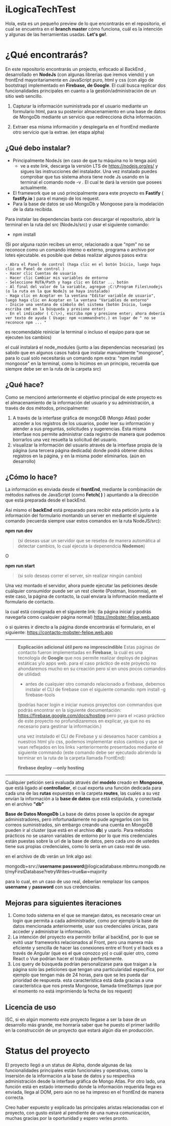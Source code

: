 # iLogicaTechTest

Hola, esta es un pequeño preview de lo que encontrarás en el repositorio, el cual se encuentra en el **branch master** cómo funciona, cuál es la intención y algunas de las herramientas usadas. **Let's go!**. 

# ¿Qué encontrarás?

En este repositorio encontrarás un projecto, enfocado al BackEnd , desarrollado en **NodeJs** (con algunas librerías que iremos viendo) y un frontEnd mayoritariamente en JavaScript puro, html y css (con algo de bootstrap) implementado en **Firebase, de Google**. El cuál busca replicar dos funcionalidades principales en cuanto a la gestión/administración de un sitio web sencillo.
1. Capturar la información suministrada por el usuario mediante un formulario html, para su posterior almacenamiento en una base de datos de MongoDb mediante un servicio que redirecciona dicha información.

2. Extraer esa misma información y desplegarla en el frontEnd mediante otro servicio que la extrae. (en etapa alpha)

## ¿Qué debo instalar?

- Principalmente NodeJs (en caso de que tu máquina no lo tenga aún)
  - ve a este link, descarga la versión LTS de https://nodejs.org/es/ y sigues las instrucciones del instalador. Una vez instalado puedes comprobar que tus sistema ahora tiene node Js usando en la terminal el comando node -v . El cual te dará la versión que posees actualmente.
- El framework que se usó principalmente para este proyecto es **Fastify** ( **fastify.io** ) para el manejo de los request.
- Para la base de datos  se usó MongoDb y Mongoose para la modelación de la data recibida.

Para instalar las dependencias basta con descargar el repositorio, abrir la terminal en la ruta del src (NodeJs/src) y usar el siguiente comando:

- npm install

(Si por alguna razón recibes un error, relacionado a que "npm" no se reconoce como un comando interno o externo, programa o archivo por lotes ejecutable. es posible que debas realizar algunos pasos extra:


    - Abra el Panel de control (haga clic en el botón Inicio, luego haga clic en Panel de control )
    - Hacer clic Cuentas de usuario
    - Hacer clic Cambiar mis variables de entorno
    - Seleccione RUTA/Path y haga clic en Editar ... botón
    - Al final del valor de la variable, agregue ;C:\Program Files\nodejs (o la ruta en la que NodeJs se haya instalado)
    - Haga clic en Aceptar en la ventana "Editar variable de usuario", luego haga clic en Aceptar en la ventana "Variables de entorno"
    - Inicie una ventana de símbolo del sistema (botón Inicio, luego escriba cmd en la búsqueda y presione enter)
    - En el indicador ( C:\>), escriba npm y presione enter; ahora debería ver texto de ayuda ( Usage: npm <command>etc.) en lugar de " no se reconoce npm ... "

es recomendable reiniciar la terminal o incluso el equipo para que se ejecuten los cambios)

el cuál instalará el node_modules (junto a las dependencias necesarias)
    (es sabido que en algunos casos habrá que instalar manualmente "mongoose", para lo cual solo necesitarás un comando npm extra:
    "npm install mongoose" en la terminal, como lo hicimos en un principio, recuerda que siempre debe ser en la ruta de la carpeta src)

## ¿Qué hace?

Como se mencionó anteriormente el objetivo principal de este proyecto es el almacenamiento de la información del usuario y su administración, a través de dos métodos, principalmente:
1. A través de la interfase gráfica de mongoDB (Mongo Atlas) poder acceder a los registros de los usuarios, poder leer su información y atender a sus preguntas, solicitudes y sugerencias. Esta misma interfase nos permite administrar cada registro de manera que podemos borrarlos una vez resuelta la solicitud del usuario.
2. visualizar la información del usuario através de la interfase propia de la página (una tercera página dedicada) donde podrá obtener dichos registros en la página, y en la misma poder eliminarlos. (aún en desarrollo)

## ¿Cómo lo hace?

La información es enviada desde el **frontEnd**, mediante la combinación de métodos nativos de JavaScript (como **Fetch( )** ) apuntando a la dirección que está preparada desde el backEnd.

Así mismo el **backEnd** está preparado para recibir esta petición junto a la información del formulario montando un server en mediante el siguiente comando (recuerda siempre usar estos comandos en la ruta NodeJS/src):

**npm run dev** 
>(si deseas usar un servidor que se resetea de manera automática al detectar cambios, lo cual ejecuta la depenendcia **Nodemon**)

O

**npm run start**
> (si solo deseas correr el server, sin realizar ningún cambio)

Una vez montado el servidor, ahora puede ejecutar las peticiones desde cuálquier consumidor puede ser un rest cliente (Postman, Insomnia), en este caso, la página de contacto, la cual enviara la información mediante el formulario de contacto.

la cual está consignada en el siguiente link:
(la página inicial y podrás navegarla como cualquier página normal)
https://mobster-felipe.web.app

o si quieres ir directo a la página donde encontrarás el formulario, en el siguiente:
https://contacto-mobster-felipe.web.app

---
>**Explicación adicional útil pero no imprescindible**
>Estas páginas de contacto fueron implementadas en **Firebase**, la cuál es una tecnología de **Google** que nos permite realizar deploys de páginas estáticas y/o apps web.
>para el caso práctico de este proyecto no ahondaremos mucho en su creación pero sí en unos pocos comandos de utilidad:
> - antes de cualquier otro comando relacionado a firebase, debemos instalar el CLI de firebase con el siguiente comando:
>   npm install -g firebase-tools
 >   
>(podrías hacer login e iniciar nuevos proyectos con commandos que podrás encontrar en la siguiente documentación: https://firebase.google.com/docs/hosting pero para el >caso práctico de este proyecto no profundizaremos en explicar, ya que no es necesario para gestinar la información.)
 >
>una vez instalado el CLI de Firebase y si deseamos hacer cambios a nuestros html y/o css, podemos implementar estos cambios y que se vean reflejados en los links >anteriormente presentados mediante el siguiente commando (este comando debe ser ejecutado abriendo la terminar en la ruta de la carpeta llamada FrontEnd):
>
>    **firebase deploy --only hosting**
---

Cuálquier petición será evaluada através del **modelo** creado en **Mongoose**, que está ligado al **controllador**, el cual exporta una función dedicada para cada una de las **rutas** expuestas en la carpeta **routes**, las cuales a su vez envían la información a la **base de datos** que está estipulada, y conectada en el archivo **"db"**


**Base de Datos MongoDb**
La base de datos posee la opción de agregar administradores, pero infortunadamente no pude agregarlos con los correos suministrados, sin embargo creando una cuenta en MongoDB pueden ir al cluster (que está en el archivo **db**) y usarlo. Para métodos prácticos no se usaron variables de entorno por lo que mis credenciales están puestas sobre la url de la base de datos, pero cada uno de ustedes tiene sus propias credenciales, como lo sería en un caso real de uso.

en el archivo de db verán un link algo así:

mongodb+srv://**username**:**password**@ilogicadatabase.mbmru.mongodb.net/myFirstDatabase?retryWrites=true&w=majority

para lo cual, en un caso de uso real, deberían remplazar los campos **username** y **password** con sus credenciales.

## Mejoras para siguientes iteraciones

1. Como todo sistema en el que se manejan datos, es necesario crear un login que permita a cada administrador,  como por ejemplo la base de datos mencionada anteriormente, usar sus credenciales únicas, para acceder y administrar la información.
2. La intención del proyecto era permitir brillar al backEnd, por lo que se evitó usar frameworks relacionados al Front, pero una manera más eficiente y sencilla de hacer las conexiones entre el front y el back es a través de Angular (que es el que conozco yo) o cuál quier otro, como React o Vue podrían hacer el trabajo perfectamente.
3. Los query de búsqueda podrían personalizarse para que traigan a la página solo las peticiones que tengan una particularidad específica, por ejemplo que tengan más de 24 horas, para que se les pueda dar prioridad de respuesta. esta característica está dada gracias a una característica que nos presta Mongoose, llamada timeStamps (que por el momento no está imprimiendo la fecha de los request)

## Licencia de uso

ISC, si en algún momento este proyecto llegase a ser la base de un desarrollo más grande, me honraría saber que he puesto el primer ladrillo en la construcción de un proyecto que estará algún día en producción.


# Status del proyecto

El proyecto llegó a un status de Alpha, donde algunas de las funcionalidades principales están funcionales y operativas, como la insersión de la información a la base de datos y su respectiva administración desde la interfase gráfica de Mongo Atlas.
Por otro lado, una función está en estado intermedio donde la información requerida llega es enviada, llega al DOM, pero aún no se ha impreso en el frontEnd de manera correcta.

Creo haber expuesto y explicado las principales aristas relacionadas con el proyecto, con gusto estaré al pendiente de una nueva comunicación, muchas gracias por la oportunidad y espero verles pronto.
